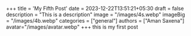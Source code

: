 +++
title = 'My Fifth Post'
date = 2023-12-22T13:51:21+05:30
draft = false
description = "This is a description"
image = "/images/4s.webp"
imageBig = "/images/4b.webp"
categories = ["general"]
authors = ["Aman Saxena"]
avatar="/images/avatar.webp"
+++
this is my first post
